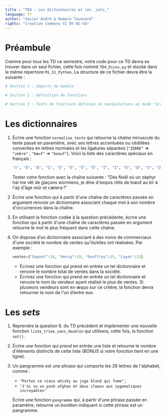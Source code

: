 ```yaml
---
title : "TD4 : Les dictionnaires et les _sets_"
language: fr
author: "Xavier André & Romain Tavenard"
rights: "Creative Commons CC BY-NC-SA"
---
```


# Préambule

Comme pour tous les TD ce semestre, votre code pour ce TD devra se trouver dans un seul fichier, cette fois nommé `TD4_Dicos.py` et stocké dans le même répertoire `M1_S1_Python`.
La structure de ce fichier devra être la suivante :

```python
# Section 1 : Imports de module

# Section 2 : Définition de fonctions

# Section 3 : Tests de fonctions définies et manipulations en mode "script"
```

# Les dictionnaires

1. Écrire une fonction `normalise_texte` qui retourne la chaîne minuscule du texte passé en paramètre, avec ses lettres accentuées ou cédillées converties en lettres normales et les ligatures séparées (`"ZÈBRE"` $\Rightarrow$ `"zebre"` , `"bœuf"` $\Rightarrow$ `"boeuf"`).
Voici la liste des caractères spéciaux en français :


    ```python
    "À", "Â", "Æ", "Ç", "É", "È", "Ê", "Ë", "Î", "Ï", "Ô", "Œ", "Ù", "Û", "Ü", "Ÿ", "à", "â", "æ", "ç", "é", "è", "ê", "ë", "î", "ï", "ô", "œ", "ù", "û", "ü", "ÿ"
    ```

    Tester votre fonction avec la chaîne suivante : "Dès Noël où un zéphyr haï me vêt de glaçons würmiens, je dîne d'exquis rôtis de bœuf au kir à l'aÿ d'âge mûr et cætera !"

2. Écrire une fonction qui à partir d'une chaîne de caractères passée en argument renvoie un dictionnaire associant chaque mot à son nombre d'occurrences dans la chaîne.

3. En utilisant la fonction codée à la question précédente, écrire une fonction qui à partir d'une chaîne de caractères passée en argument retourne le mot le plus fréquent dans cette chaîne.

4. On dispose d’un dictionnaire associant à des noms de commerciaux d'une société le nombre de ventes qu'ils/elles ont réalisées. Par exemple :

    ```python
    ventes={"Dupont":14, "Hervy":19, "Geoffroy":15, "Layec":21}
    ```

    * Écrivez une fonction qui prend en entrée un tel dictionnaire et renvoie le nombre total de ventes dans la société.
    * Écrivez une fonction qui prend en entrée un tel dictionnaire et renvoie le nom du vendeur ayant réalisé le plus de ventes. Si plusieurs vendeurs sont ex-æquo sur ce critère, la fonction devra retourner le nom de l'un d’entre eux.

# Les _sets_

1. Reprendre la question 6. du TD précédent et implémenter une nouvelle fonction `liste_triee_sans_doublon` qui utilisera, cette fois, la fonction `set()`.

2. Écrire une fonction qui prend en entrée une liste et retourne le nombre d'éléments distincts de cette liste (BONUS si votre fonction tient en une ligne).

3. Un pangramme est une phrase qui comporte les 26 lettres de l'alphabet, comme :

    * `"Portez ce vieux whisky au juge blond qui fume"` ;
    * `"J'ai vu un punk afghan et deux clowns aux zygomatiques incroyables"`

    Écrire une fonction `pangramme` qui, à partir d'une phrase passée en paramètre, retourne un booléen indiquant si cette phrase est un pangramme.